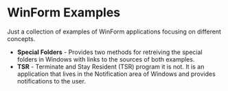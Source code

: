 # WinForm Examples
Just a collection of examples of WinForm applications focusing on different concepts.

<ul>
	<li>
		<b>Special Folders</b> - Provides two methods for retreiving the special folders in Windows with links to the sources of both examples.
	</li>
	<li>
		<b>TSR</b> - Terminate and Stay Resident (TSR) program it is not. It is an application that lives in the Notification area of Windows and provides notifications to the user.
	</li>
</ul>

